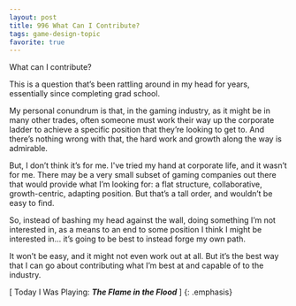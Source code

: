 ```yaml
---
layout: post
title: 996 What Can I Contribute?
tags: game-design-topic
favorite: true
---
```

What can I contribute?

This is a question that’s been rattling around in my head for years, essentially since completing grad school.

My personal conundrum is that, in the gaming industry, as it might be in many other trades, often someone must work their way up the corporate ladder to achieve a specific position that they’re looking to get to.  And there’s nothing wrong with that, the hard work and growth along the way is admirable.

But, I don’t think it’s for me.  I've tried my hand at corporate life, and it wasn’t for me. There may be a very small subset of gaming companies out there that would provide what I’m looking for: a flat structure, collaborative, growth-centric, adapting position. But that’s a tall order, and wouldn’t be easy to find.

So, instead of bashing my head against the wall, doing something I’m not interested in, as a means to an end to some position I think I might be interested in… it’s going to be best to instead forge my own path.

It won’t be easy, and it might not even work out at all. But it’s the best way that I can go about contributing what I’m best at and capable of to the industry.

[ Today I Was Playing: ***The Flame in the Flood*** ]
{: .emphasis}
